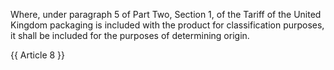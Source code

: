 Where, under paragraph 5 of Part Two, Section 1, of the Tariff of the United Kingdom packaging is included with the product for classification purposes, it shall be included for the purposes of determining origin.

{{ Article 8 }}
